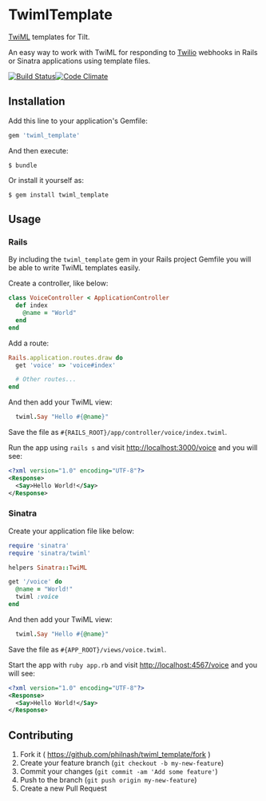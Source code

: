 # TwimlTemplate

[TwiML](https://www.twilio.com/docs/api/twiml) templates for Tilt.

An easy way to work with TwiML for responding to [Twilio](http://twilio.com) webhooks in Rails or Sinatra applications using template files.

[![Build Status](https://travis-ci.org/philnash/twiml_template.svg)](https://travis-ci.org/philnash/twiml_template)[![Code Climate](https://codeclimate.com/github/philnash/twiml_template/badges/gpa.svg)](https://codeclimate.com/github/philnash/twiml_template)

## Installation

Add this line to your application's Gemfile:

```ruby
gem 'twiml_template'
```

And then execute:

    $ bundle

Or install it yourself as:

    $ gem install twiml_template

## Usage

### Rails

By including the `twiml_template` gem in your Rails project Gemfile you will be able to write TwiML templates easily.

Create a controller, like below:

```ruby
class VoiceController < ApplicationController
  def index
    @name = "World"
  end
end
```

Add a route:

```ruby
Rails.application.routes.draw do
  get 'voice' => 'voice#index'

  # Other routes...
end
```

And then add your TwiML view:

```ruby
  twiml.Say "Hello #{@name}"
```

Save the file as `#{RAILS_ROOT}/app/controller/voice/index.twiml`.

Run the app using `rails s` and visit [http://localhost:3000/voice](http://localhost:3000/voice) and you will see:

```xml
<?xml version="1.0" encoding="UTF-8"?>
<Response>
  <Say>Hello World!</Say>
</Response>
```

### Sinatra

Create your application file like below:

```ruby
require 'sinatra'
require 'sinatra/twiml'

helpers Sinatra::TwiML

get '/voice' do
  @name = "World!"
  twiml :voice
end
```

And then add your TwiML view:

```ruby
  twiml.Say "Hello #{@name}"
```

Save the file as `#{APP_ROOT}/views/voice.twiml`.

Start the app with `ruby app.rb` and visit [http://localhost:4567/voice](http://localhost:4567/voice) and you will see:

```xml
<?xml version="1.0" encoding="UTF-8"?>
<Response>
  <Say>Hello World!</Say>
</Response>
```

## Contributing

1. Fork it ( https://github.com/philnash/twiml_template/fork )
2. Create your feature branch (`git checkout -b my-new-feature`)
3. Commit your changes (`git commit -am 'Add some feature'`)
4. Push to the branch (`git push origin my-new-feature`)
5. Create a new Pull Request
